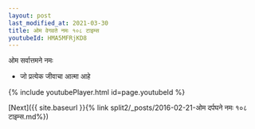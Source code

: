 ```yaml
---
layout: post
last_modified_at: 2021-03-30
title: ओम वेगवते नमः १०८ टाइम्स
youtubeId: HMA5MFRjKD8
---
```

 
 
 ओम सर्वात्तमने नमः  
 
 -  जो प्रत्येक जीवाचा आत्मा आहे 
 
  
 
  
 
 
 
 
 
 


{% include youtubePlayer.html id=page.youtubeId %}
 
[Next]({{ site.baseurl }}{% link  split2/_posts/2016-02-21-ओम दर्पघने नमः १०८ टाइम्स.md%})
 
